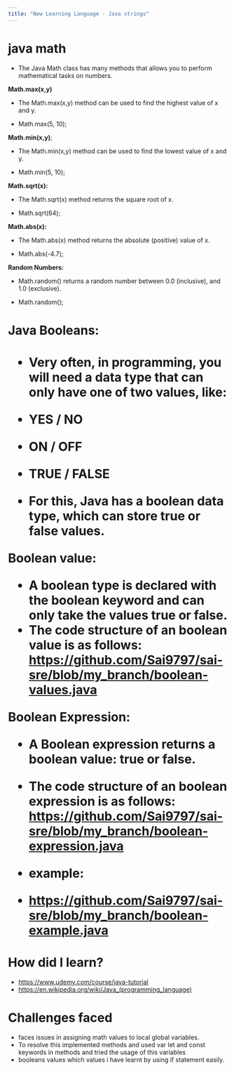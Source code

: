 ```yaml
---
title: "New Learning Language - Java strings"
---
```


 <h1>java math</h1>

- The Java Math class has many methods that allows you to perform mathematical tasks on numbers.


**Math.max(x,y)**

 - The Math.max(x,y) method can be used to find the highest value of x and y.
 
 - Math.max(5, 10);
 
**Math.min(x,y)**;


   - The Math.min(x,y) method can be used to find the lowest value of x and y.
   
   - Math.min(5, 10);  
   
**Math.sqrt(x):**

   - The Math.sqrt(x) method returns the square root of x.
   
   - Math.sqrt(64);
   
**Math.abs(x):**

   - The Math.abs(x) method returns the absolute (positive) value of x.
   
   - Math.abs(-4.7);
   
 **Random Numbers:**
 
   - Math.random() returns a random number between 0.0 (inclusive), and 1.0 (exclusive).
   
   - Math.random();
   
  
 <h1>Java Booleans:<h1/>
 
 
  - Very often, in programming, you will need a data type that can only have one of two values, like:

  - YES / NO
  - ON / OFF
  - TRUE / FALSE
  - For this, Java has a boolean data type, which can store true or false values.
 
  
 **Boolean value:**
 
  
  - A boolean type is declared with the boolean keyword and can only take the values true or false.
  - The code structure of an boolean value is as follows: https://github.com/Sai9797/sai-sre/blob/my_branch/boolean-values.java
 
  
 **Boolean Expression:**
 
  
  - A Boolean expression returns a boolean value: true or false.
  - The code structure of an boolean expression is as follows: https://github.com/Sai9797/sai-sre/blob/my_branch/boolean-expression.java
  
  - example:
 
  -  https://github.com/Sai9797/sai-sre/blob/my_branch/boolean-example.java

  
<h1>How did I learn?</h1>

  - https://www.udemy.com/course/java-tutorial
  -  https://en.wikipedia.org/wiki/Java_(programming_language)

<h1>Challenges faced</h1>

- faces issues in assigning math values to local global variables.
- To resolve this implemented methods and used var let and const keywords in methods and tried the usage of this variables 
- booleans values which values i have learnt by using if statement easily.
